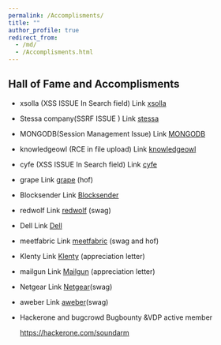 ```yaml
---
permalink: /Accomplisments/
title: ""
author_profile: true
redirect_from: 
  - /md/
  - /Accomplisments.html
---
```

## Hall of Fame and Accomplisments

* xsolla (XSS ISSUE In Search field) Link [xsolla](https://help.xsolla.com/xsolla-bounty-program)

* Stessa company(SSRF ISSUE ) Link [stessa](https://www.linkedin.com/posts/soundar-m-4647b3149_achievement-bugbounty-responsibleabrdisclosure-activity-6642087970239275008-RXXB?utm_source=share&utm_medium=member_desktop)

* MONGODB(Session Management Issue) Link [MONGODB](https://www.mongodb.com/company/contact/mongodb-vulnerability-disclosure-policy)

* knowledgeowl (RCE in file upload) Link [knowledgeowl](https://www.knowledgeowl.com/vulnerability-disclosure-policy/)

* cyfe (XSS ISSUE In Search field) Link [cyfe](https://www.cyfe.com/security-research-contributors/)

* grape Link [grape](https://www.grape.io/report) (hof)

* Blocksender   Link [Blocksender](https://blocksender.io/vulnerability-disclosure-policy/)

* redwolf Link [redwolf](https://www.redwolf.in/) (swag)

* Dell Link [Dell](https://www.dell.com/support/contents/en-in/article/product-support/self-support-knowledgebase/security-antivirus/alerts-vulnerabilities/dell-vulnerability-response-policy)

* meetfabric Link [meetfabric](https://meetfabric.com/legal/security-policy) (swag and hof)

* Klenty Link [Klenty](https://www.klenty.com/responsible-disclosure) (appreciation letter)

* mailgun Link [Mailgun](https://www.mailgun.com/blog/it-and-engineering/vulnerability-management/) (appreciation letter)

* Netgear Link [Netgear](https://www.netgear.com/in/about/security/)(swag)

* aweber Link [aweber](https://www.aweber.com/responsible-disclosure.htm)(swag)

* Hackerone and bugcrowd Bugbounty &VDP active member

  https://hackerone.com/soundarm




